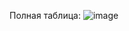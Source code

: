 Полная таблица:
![image](https://user-images.githubusercontent.com/56757711/209583746-bb4c8e97-0a12-422a-b416-a21e8a01d182.png)
